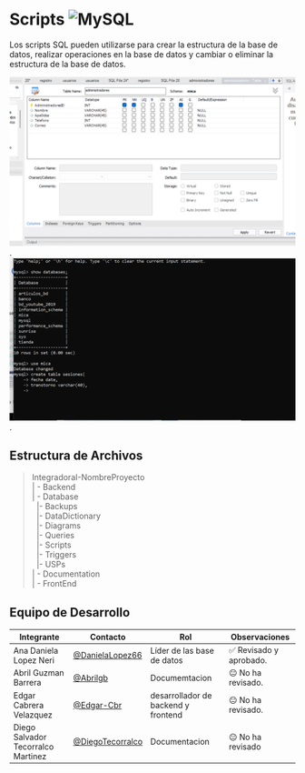 # Scripts ![MySQL](https://img.shields.io/badge/MySQL-00000F?style=for-the-badge&logo=mysql&logoColor=white)


Los scripts SQL pueden utilizarse para crear la estructura de la base de datos, realizar operaciones en la base de datos y cambiar o eliminar la estructura de la base de datos.

![Scripts](https://github.com/DanielaLopez66/MicroAyuda-Proyecto/blob/main/Databases/Scripts/scrip.PNG).
![Scripts](https://github.com/DanielaLopez66/MicroAyuda-Proyecto/blob/main/Databases/Scripts/scripts.PNG).

## Estructura de Archivos

>IntegradoraI-NombreProyecto<br>
>| - Backend <br>
>| - Database<br>
 >&nbsp;&nbsp;|- Backups<br>
 >&nbsp;&nbsp;|- DataDictionary<br>
 >&nbsp;&nbsp;|- Diagrams<br>
 >&nbsp;&nbsp;|- Queries<br>
 >&nbsp;&nbsp;|- Scripts<br>
 >&nbsp;&nbsp;|- Triggers<br>
 >&nbsp;&nbsp;|- USPs<br>
>| - Documentation<br>
>| - FrontEnd

## Equipo de Desarrollo

|Integrante|Contacto|Rol|Observaciones|
|------------|--------|---|---|
|Ana Daniela Lopez Neri|[@DanielaLopez66](https://github.com/DanielaLopez66)|Líder de las base de datos|✅ Revisado y aprobado.|
|Abril Guzman Barrera|[@Abrilgb](https://github.com/Abrilgb)|Documemtacion|😐 No ha revisado.|
|Edgar Cabrera Velazquez |[@Edgar-Cbr](https://github.com/Edgar-Cbr)|desarrollador de backend y frontend|😐 No ha revisado.|
|Diego Salvador Tecorralco Martinez |[@DiegoTecorralco](https://github.com/DiegoTecorralco)|Documentacion|😐 No ha revisado|
